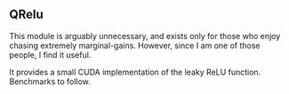 ## QRelu

This module is arguably unnecessary, and exists only for those who 
enjoy chasing extremely marginal-gains.  However, since I am one of 
those people, I find it useful.

It provides a small CUDA implementation of the leaky ReLU function.
Benchmarks to follow.
